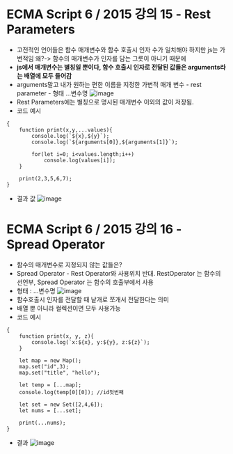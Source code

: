 # ECMA Script 6 / 2015 강의 15 - Rest Parameters
* 고전적인 언어들은 함수 매개변수와 함수 호출시 인자 수가 일치해야 하지만 js는 가변적임 왜?-> 함수의 매개변수가 인자를 담는 그릇이 아니기 때문에
* **js에서 매개변수는 별칭일 뿐이다, 함수 호출시 인자로 전달된 값들은 arguments라는 배열에 모두 들어감**
* arguments말고 내가 원하는 편한 이름을 지정한 가변적 매개 변수 - rest parameter - 형태  ...변수명
![image](https://github.com/resti999/TIL/assets/40667871/01413af6-c16a-4d1f-95fc-c15eec254387)
* Rest Parameters에는 별칭으로 명시된 매개변수 이외의 값이 저장됨.
* 코드 예시
```
{
    function print(x,y,...values){
        console.log(`${x},${y}`);
        console.log(`${arguments[0]},${arguments[1]}`);

        for(let i=0; i<values.length;i++)
            console.log(values[i]);
    }

    print(2,3,5,6,7);
}
```
* 결과 값
![image](https://github.com/resti999/TIL/assets/40667871/1ca087ee-0896-4065-8705-312d6d1d1b67)

# ECMA Script 6 / 2015 강의 16 - Spread Operator
* 함수의 매개변수로 지정되지 않는 값들은?
* Spread Operator - Rest Operator와 사용위치 반대. RestOperator 는 함수의 선언부, Spread Operator 는 함수의 호출부에서 사용
* 형태 : ...변수명
![image](https://github.com/resti999/TIL/assets/40667871/0f6bed63-461d-4d9e-89d7-5f9599ad4046)
* 함수호출시 인자를 전달할 때 낱개로 쪼개서 전달한다는 의미
* 배열 뿐 아니라 컬렉션이면 모두 사용가능
* 코드 예시
```
{
    function print(x, y, z){
        console.log(`x:${x}, y:${y}, z:${z}`);
    }
    
    let map = new Map();
    map.set("id",3);
    map.set("title", "hello");
    
    let temp = [...map];
    console.log(temp[0][0]); //id첫번째

    let set = new Set([2,4,6]);
    let nums = [...set];

    print(...nums);
}
```
* 결과
![image](https://github.com/resti999/TIL/assets/40667871/a3d9ce25-852a-4ec9-bcb0-7ddf2179bd4c)

# 
